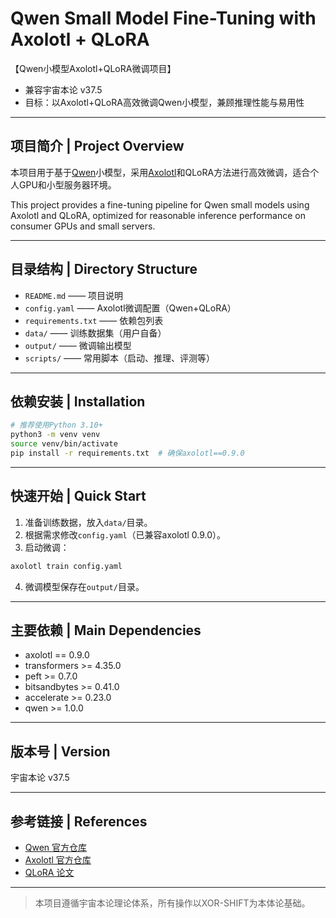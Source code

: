 # Qwen Small Model Fine-Tuning with Axolotl + QLoRA

【Qwen小模型Axolotl+QLoRA微调项目】

- 兼容宇宙本论 v37.5
- 目标：以Axolotl+QLoRA高效微调Qwen小模型，兼顾推理性能与易用性

---

## 项目简介 | Project Overview

本项目用于基于[Qwen](https://github.com/QwenLM/Qwen)小模型，采用[Axolotl](https://github.com/OpenAccess-AI-Collective/axolotl)和QLoRA方法进行高效微调，适合个人GPU和小型服务器环境。

This project provides a fine-tuning pipeline for Qwen small models using Axolotl and QLoRA, optimized for reasonable inference performance on consumer GPUs and small servers.

---

## 目录结构 | Directory Structure

- `README.md`         —— 项目说明
- `config.yaml`       —— Axolotl微调配置（Qwen+QLoRA）
- `requirements.txt`  —— 依赖包列表
- `data/`             —— 训练数据集（用户自备）
- `output/`           —— 微调输出模型
- `scripts/`          —— 常用脚本（启动、推理、评测等）

---

## 依赖安装 | Installation

```bash
# 推荐使用Python 3.10+
python3 -m venv venv
source venv/bin/activate
pip install -r requirements.txt  # 确保axolotl==0.9.0
```

---

## 快速开始 | Quick Start

1. 准备训练数据，放入`data/`目录。
2. 根据需求修改`config.yaml`（已兼容axolotl 0.9.0）。
3. 启动微调：

```bash
axolotl train config.yaml
```

4. 微调模型保存在`output/`目录。

---

## 主要依赖 | Main Dependencies

- axolotl == 0.9.0
- transformers >= 4.35.0
- peft >= 0.7.0
- bitsandbytes >= 0.41.0
- accelerate >= 0.23.0
- qwen >= 1.0.0

---

## 版本号 | Version

宇宙本论 v37.5

---

## 参考链接 | References

- [Qwen 官方仓库](https://github.com/QwenLM/Qwen)
- [Axolotl 官方仓库](https://github.com/OpenAccess-AI-Collective/axolotl)
- [QLoRA 论文](https://arxiv.org/abs/2305.14314)

---

> 本项目遵循宇宙本论理论体系，所有操作以XOR-SHIFT为本体论基础。 
